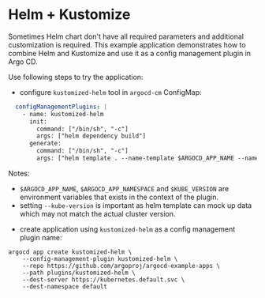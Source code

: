 # Helm + Kustomize

Sometimes Helm chart don't have all required parameters and additional customization is required. This example application demonstrates how to combine Helm and Kustomize and use it
as a config management plugin in Argo CD.

Use following steps to try the application:

* configure `kustomized-helm` tool in `argocd-cm` ConfigMap:

```yaml
  configManagementPlugins: |
    - name: kustomized-helm
      init:
        command: ["/bin/sh", "-c"]
        args: ["helm dependency build"]
      generate:
        command: ["/bin/sh", "-c"]
        args: ["helm template . --name-template $ARGOCD_APP_NAME --namespace $ARGOCD_APP_NAMESPACE --kube-version $KUBE_VERSION > all.yaml && kustomize build"]
```

Notes:
- `$ARGOCD_APP_NAME`, `$ARGOCD_APP_NAMESPACE` and `$KUBE_VERSION` are environment variables that exists in the context of the plugin.
- setting `--kube-version` is important as helm template can mock up data which may not match the actual cluster version.

* create application using `kustomized-helm` as a config management plugin name:


```
argocd app create kustomized-helm \
    --config-management-plugin kustomized-helm \
    --repo https://github.com/argoproj/argocd-example-apps \
    --path plugins/kustomized-helm \
    --dest-server https://kubernetes.default.svc \
    --dest-namespace default
```
